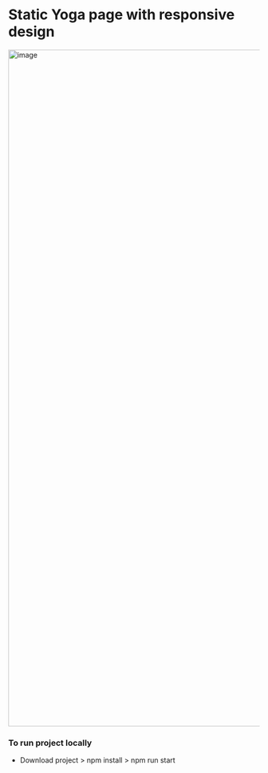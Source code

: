 # Static Yoga page with responsive design

<img width="1353" alt="image" src="https://user-images.githubusercontent.com/26320861/160806079-244ac78f-ded8-4405-946c-d36b0e9ffb1e.png">

### To run project locally

- Download project > npm install > npm run start
